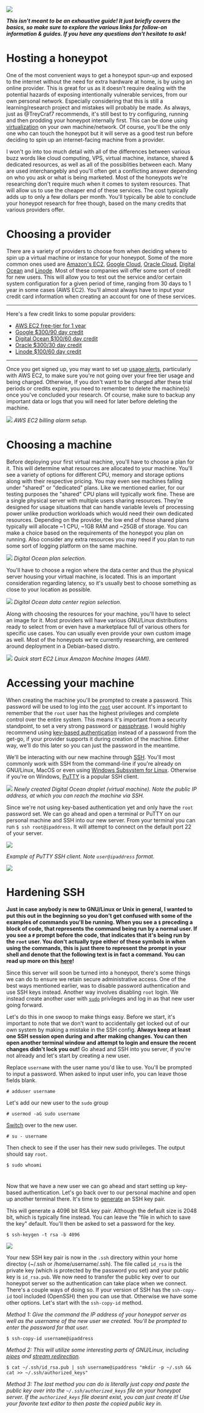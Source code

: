![](images/honeypot.png)


***This isn't meant to be an exhaustive guide! It just briefly covers the basics, so make sure to explore the various links for follow-on information & guides. If you have any questions don't hesitate to ask!***



# Hosting a honeypot
One of the most convenient ways to get a honeypot spun-up and exposed to the internet without the need for extra hardware at home, is by using an online provider. This is great for us as it doesn't require dealing with the potential hazards of exposing intentionally vulnerable services, from our own personal network. Especially considering that this is still a learning/research project and mistakes will probably be made. As always, just as @TreyCraf7 recommends, it's still best to try configuring, running and then prodding your honeypot internally first. This can be done using [virtualization](https://www.softwaretestinghelp.com/virtualbox-vs-vmware/) on your own machine/network. Of course, you'll be the only one who can touch the honeypot but it will serve as a good test run before deciding to spin up an internet-facing machine from a provider. 

I won't go into too much detail with all of the differences between various buzz words like cloud computing, VPS, virtual machine, instance, shared & dedicated resources, as well as all of the possiblities between each. Many are used interchangebly and you'll often get a conflicting answer depending on who you ask or what is being marketed. Most of the honeypots we're researching don't require much when it comes to system resources. That will allow us to use the cheaper end of these services. The cost typically adds up to only a few dollars per month. You'll typically be able to conclude your honeypot research for free though, based on the many credits that various providers offer.

# Choosing a provider
There are a variety of providers to choose from when deciding where to spin up a virtual machine or instance for your honeypot. Some of the more common ones used are [Amazon's EC2](https://aws.amazon.com/ec2/?ec2-whats-new.sort-by=item.additionalFields.postDateTime&ec2-whats-new.sort-order=desc), [Google Cloud](https://cloud.google.com/compute), [Oracle Cloud](https://www.oracle.com/cloud/), [Digital Ocean](https://www.digitalocean.com/pricing/) and [Linode](https://www.linode.com/pricing/). Most of these companies will offer some sort of credit for new users. This will allow you to test out the service and/or certain system configuration for a given period of time, ranging from 30 days to 1 year in some cases (AWS EC2). You'll almost always have to input your credit card information when creating an account for one of these services.

---
Here's a few credit links to some popular providers:
* [AWS EC2 free-tier for 1 year](https://aws.amazon.com/free/?all-free-tier.sort-by=item.additionalFields.SortRank&all-free-tier.sort-order=asc)
* [Google $300/90 day credit](https://console.cloud.google.com/freetrial/signup/tos?pli=1)
* [Digital Ocean $100/60 day credit](https://m.do.co/c/406d0538c0e1)
* [Oracle $300/30 day credit](https://www.oracle.com/cloud/free/?source=:ow:o:p:nav:081520OCIHeroCallout&intcmp=:ow:o:p:nav:081520OCIHeroCallout)
* [Linode $100/60 day credit](https://www.linode.com/lp/youtube-viewers/?ifso=wolfgang)
---

Once you get signed up, you may want to set up [usage alerts](https://docs.aws.amazon.com/awsaccountbilling/latest/aboutv2/tracking-free-tier-usage.html), particularly with AWS EC2, to make sure you're not going over your free tier usage and being charged. Otherwise, If you don't want to be charged after these trial periods or credits expire, you need to remember to delete the machine(s) once you've concluded your research. Of course, make sure to backup any important data or logs that you will need for later before deleting the machine. 

![](images/billingalarm.png)
*AWS EC2 billing alarm setup.*

# Choosing a machine
Before deploying your first virtual machine, you'll have to choose a plan for it. This will determine what resources are allocated to your machine. You'll see a variety of options for different CPU, memory and storage options along with their respective pricing. You may even see machines falling under "shared" or "dedicated" plans. Like we mentioned earlier, for our testing purposes the "shared" CPU plans will typically work fine. These are a single physical server with multiple users sharing resources. They're designed for usage situations that can handle variable levels of processing power unlike production workloads which would need their own dedicated resources. Depending on the provider, the low end of those shared plans typically will allocate ~1 CPU, ~1GB RAM and ~25GB of storage. You can make a choice based on the requirements of the honeypot you plan on running. Also consider any extra resources you may need if you plan to run some sort of logging platform on the same machine. 

![](images/plans.png)
*Digital Ocean plan selection.*

You'll have to choose a region where the data center and thus the physical server housing your virtual machine, is located. This is an important consideration regarding latency, so it's usually best to choose something as close to your location as possible. 

![](images/region.png)
*Digital Ocean data center region selection.*

Along with choosing the resources for your machine, you'll have to select an image for it. Most providers will have various GNU/Linux distributions ready to select from or even have a marketplace full of various others for specific use cases. You can usually even provide your own custom image as well. Most of the honeypots we're currently researching, are centered around deployment in a Debian-based distro. 

![](images/awsmachine.png)
*Quick start EC2 Linux Amazon Machine Images (AMI).*

# Accessing your machine 
When creating the machine you'll be prompted to create a password. This password will be used to log into the [`root`](https://mediatemple.net/community/products/dv/204643890/an-introduction-to-the-root-user) user account. It's important to remember that the `root` user has the highest privileges and complete control over the entire system. This means it's important from a security standpoint, to set a very strong password or [passphrase](https://protonmail.com/blog/protonmail-com-blog-password-vs-passphrase/). I would highly recommend using [key-based authentication](https://www.ssh.com/ssh/public-key-authentication) instead of a password from the get-go, if your provider supports it during creation of the machine. Either way, we'll do this later so you can just the password in the meantime.  

We'll be interacting with our new machine through [SSH](https://www.hostinger.com/tutorials/ssh-tutorial-how-does-ssh-work). You'll most commonly work with SSH from the command-line if you're already on GNU/Linux, MacOS or even using [Windows Subsystem for Linux](https://docs.microsoft.com/en-us/windows/wsl/install-win10). Otherwise if you're on Windows, [PuTTY](https://www.putty.org/) is a popular SSH client. 

![](images/droplet.png)
*Newly created Digital Ocean droplet (virtual machine). Note the public IP address, at which you can reach the machine via SSH.*

Since we're not using key-based authentication yet and only have the `root` password set. We can go ahead and open a terminal or PuTTY on our personal machine and SSH into our new server. From your terminal you can run ```$ ssh root@ipaddress```. It will attempt to connect on the default port 22 of your server. 

![](images/putty.png)

*Example of PuTTY SSH client. Note `user@ipaddress` format.*

![](images/sshconnection.png)


# Hardening SSH
**Just in case anybody is new to GNU/Linux or Unix in general, I wanted to put this out in the beginning so you don't get confused with some of the examples of commands you'll be running. When you see a `$` preceding a block of code, that represents the command being run by a normal user. If you see a `#` prompt before the code, that indicates that it's being run by the `root` user. You don't actually type either of these symbols in when using the commands, this is just there to represent the prompt in your shell and denote that the following text is in fact a command. You can read up more on this [here](https://askubuntu.com/questions/706186/difference-between-and-in-linux-environment)!**

Since this server will soon be turned into a honeypot, there's some things we can do to ensure we retain secure administrative access. One of the best ways mentioned earlier, was to disable password authentication and use SSH keys instead. Another way involves disabling `root` login. We instead create another user with [`sudo`](https://www.linux.com/training-tutorials/linux-101-introduction-sudo/) privileges and log in as that new user going forward. 

Let's do this in one swoop to make things easy. Before we start, it's important to note that we don't want to accidentally get locked out of our own system by making a mistake in the SSH config. **Always keep at least one SSH session open during and after making changes. You can then open another terminal window and attempt to login and ensure the recent changes didn't lock you out!** Go ahead and SSH into you server, if you're not already and let's start by creating a new user.


Replace `username` with the user name you'd like to use. You'll be prompted to input a password. When asked to input user info, you can leave those fields blank.

`# adduser username` 

Let's add our new user to the `sudo` group 

`# usermod -aG sudo username`

[Switch](https://linuxize.com/post/su-command-in-linux/) over to the new user.

`# su - username`

Then check to see if the user has their new sudo privileges. The output should say `root`.

`$ sudo whoami`

#
Now that we have a new user we can go ahead and start setting up key-based authentication. Let's go back over to our personal machine and open up another terminal there. It's time to [generate](https://www.ssh.com/ssh/keygen/) an SSH key pair. 

This will generate a 4096 bit RSA key pair. Although the default size is 2048 bit, which is typically fine instead. You can leave the "file in which to save the key" default. You'll then be asked to set a password for the key.

`$ ssh-keygen -t rsa -b 4096`

![](images/sshart.png)


Your new SSH key pair is now in the `.ssh` directory within your home directoy (~/.ssh or /home/username/.ssh). The file called `id_rsa` is the private key (which is protected by the password you set) and your public key is `id_rsa.pub`. We now need to transfer the public key over to our honeypot server so the authentication can take place when we connect. There's a couple ways of doing so. If your version of SSH has the `ssh-copy-id` tool included (OpenSSH) then you can use that. Otherwise we have some other options. Let's start with the `ssh-copy-id` method.

*Method 1:
Give the command the IP address of your honeypot server as well as the username of the new user we created. You'll be prompted to enter the password for that user.*

`$ ssh-copy-id username@ipaddress` 

*Method 2:
This will utilize some interesting parts of GNU/Linux, including [pipes](https://www.geeksforgeeks.org/piping-in-unix-or-linux/) and [stream redirection](https://www.digitalocean.com/community/tutorials/an-introduction-to-linux-i-o-redirection).*

`$ cat ~/.ssh/id_rsa.pub | ssh username@ipaddress "mkdir -p ~/.ssh && cat >> ~/.ssh/authorized_keys"`

*Method 3:
The last method you can do is literally just copy and paste the public key over into the `~/.ssh/authorized_keys` file on your honeypot server. If the `authorized_keys` file doesnt exist, you can just create it! Use your favorite text editor to then paste the copied public key in.*

#









